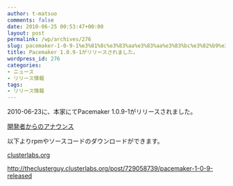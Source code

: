 ```yaml
---
author: t-matsuo
comments: false
date: 2010-06-25 00:53:47+00:00
layout: post
permalink: /wp/archives/276
slug: pacemaker-1-0-9-1%e3%81%8c%e3%83%aa%e3%83%aa%e3%83%bc%e3%82%b9%e3%81%95%e3%82%8c%e3%81%be%e3%81%97%e3%81%9f%e3%80%82
title: Pacemaker 1.0.9-1がリリースされました。
wordpress_id: 276
categories:
- ニュース
- リリース情報
tags:
- リリース情報
---
```


2010-06-23に、本家にてPacemaker 1.0.9-1がリリースされました。





[開発者からのアナウンス](http://theclusterguy.clusterlabs.org/post/729058739/pacemaker-1-0-9-released)  






以下よりrpmやソースコードのダウンロードができます。





[clusterlabs.org](http://www.clusterlabs.org/rpm/)





http://theclusterguy.clusterlabs.org/post/729058739/pacemaker-1-0-9-released
